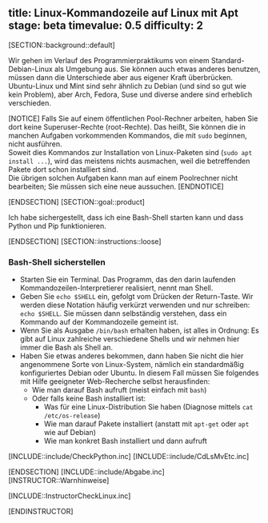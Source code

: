 title: Linux-Kommandozeile auf Linux mit Apt
stage: beta
timevalue: 0.5
difficulty: 2
---
[SECTION::background::default]

Wir gehen im Verlauf des Programmierpraktikums von einem Standard-Debian-Linux als Umgebung aus.
Sie können auch etwas anderes benutzen, müssen dann die Unterschiede aber aus eigener
Kraft überbrücken.
Ubuntu-Linux und Mint sind sehr ähnlich zu Debian (und sind so gut wie kein Problem),
aber Arch, Fedora, Suse und diverse andere sind erheblich verschieden.

[NOTICE]
Falls Sie auf einem öffentlichen Pool-Rechner arbeiten, haben Sie dort keine
Superuser-Rechte (root-Rechte).
Das heißt, Sie können die in manchen Aufgaben vorkommenden Kommandos, 
die mit `sudo` beginnen, nicht ausführen.  
Soweit dies Kommandos zur Installation von Linux-Paketen sind (`sudo apt install ...`),
wird das meistens nichts ausmachen, weil die betreffenden Pakete dort schon installiert sind.  
Die übrigen solchen Aufgaben kann man auf einem Poolrechner nicht bearbeiten;
Sie müssen sich eine neue aussuchen.
[ENDNOTICE]

[ENDSECTION]
[SECTION::goal::product]

Ich habe sichergestellt, dass ich eine Bash-Shell starten kann und
dass Python und Pip funktionieren.

[ENDSECTION]
[SECTION::instructions::loose]

### Bash-Shell sicherstellen

- Starten Sie ein Terminal. 
  Das Programm, das den darin laufenden Kommandozeilen-Interpretierer realisiert,
  nennt man Shell.
- Geben Sie `echo $SHELL` ein, gefolgt vom Drücken der Return-Taste.
  Wir werden diese Notation häufig verkürzt verwenden und nur schreiben: `echo $SHELL`.
  Sie müssen dann selbständig verstehen, dass ein Kommando auf der Kommandozeile gemeint ist.
- Wenn Sie als Ausgabe `/bin/bash` erhalten haben, ist alles in Ordnung: 
  Es gibt auf Linux zahlreiche verschiedene Shells und wir nehmen hier immer die Bash
  als Shell an.
- Haben Sie etwas anderes bekommen, dann haben Sie nicht die hier angenommene
  Sorte von Linux-System, nämlich ein standardmäßig konfiguriertes Debian oder Ubuntu.
  In diesem Fall müssen Sie folgendes mit Hilfe geeigneter Web-Recherche selbst herausfinden:
    - Wie man darauf Bash aufruft (meist einfach mit `bash`)
    - Oder falls keine Bash installiert ist: 
        - Was für eine Linux-Distribution Sie haben (Diagnose mittels `cat /etc/os-release`)
        - Wie man darauf Pakete installiert (anstatt mit `apt-get` oder `apt` wie auf Debian)
        - Wie man konkret Bash installiert und dann aufruft

[INCLUDE::include/CheckPython.inc]
[INCLUDE::include/CdLsMvEtc.inc]

[ENDSECTION]
[INCLUDE::include/Abgabe.inc]
[INSTRUCTOR::Warnhinweise]

[INCLUDE::InstructorCheckLinux.inc]

[ENDINSTRUCTOR]
